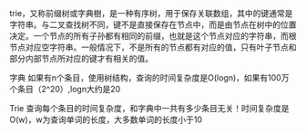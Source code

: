 
trie，又称前缀树或字典樹，是一种有序树，用于保存关联数组，其中的键通常是字符串。与二叉查找树不同，键不是直接保存在节点中，而是由节点在树中的位置决定。一个节点的所有子孙都有相同的前缀，也就是这个节点对应的字符串，而根节点对应空字符串。一般情况下，不是所有的节点都有对应的值，只有叶子节点和部分内部节点所对应的键才有相关的值。


字典
如果有n个条目，使用树结构，查询的时间复杂度是O(logn)，如果有100万个条目（2^20）,logn大约是20

Trie
查询每个条目的时间复杂度，和字典中一共有多少条目无关！时间复杂度是O(w)，w为查询单词的长度，大多数单词的长度小于10

